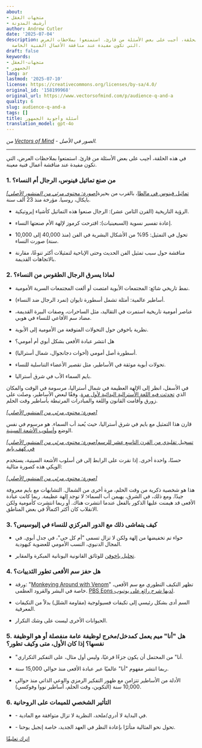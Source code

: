 ```yaml
---
about:
- متجهات العقل
- أرشيف المدونة
author: Andrew Cutler
date: '2025-07-04'
description: في هذه الحلقة، أجيب على بعض الأسئلة من قارئ. استمتعوا بملاحظات العرض،
  التي تكون مفيدة عند مناقشة الأعمال الفنية الخاصة.
draft: false
keywords:
- متجهات-العقل
- الجمهور
lang: ar
lastmod: '2025-07-10'
license: https://creativecommons.org/licenses/by-sa/4.0/
original_id: '158199968'
original_url: https://www.vectorsofmind.com/p/audience-q-and-a
quality: 6
slug: audience-q-and-a
tags: []
title: أسئلة وأجوبة الجمهور
translation_model: gpt-4o
---
```


*من [Vectors of Mind](https://www.vectorsofmind.com/p/audience-q-and-a) - الصور في الأصل.*

---

في هذه الحلقة، أجيب على بعض الأسئلة من قارئ. استمتعوا بملاحظات العرض، التي تكون مفيدة عند مناقشة أعمال فنية معينة.

### 1\. من صنع تماثيل فينوس، الرجال أم النساء؟

[*[صورة: محتوى مرئي من المنشور الأصلي]*](https://substackcdn.com/image/fetch/$s_!BEcq!,f_auto,q_auto:good,fl_progressive:steep/https%3A%2F%2Fsubstack-post-media.s3.amazonaws.com%2Fpublic%2Fimages%2Fe3f2c568-ae8b-4d71-bed7-fe2ef2c53c5b_2560x1613.png)[تماثيل فينوس في مالطا](https://en.wikipedia.org/wiki/Venus_figurines_of_Mal%27ta)، بالقرب من بحيرة بايكال، روسيا. مؤرخة منذ 23 ألف سنة.

 * الرؤية التاريخية (القرن الثامن عشر): الرجال صنعوا هذه التماثيل كأشياء إيروتيكية.

 * إعادة تفسير نسوية (السبعينيات): اقترحت كرموز لإلهة الأم صنعتها النساء.

 * تحول في التمثيل: 95% من الأشكال البشرية في الفن (منذ 40,000 إلى 10,000 سنة) صورت النساء.

 * مناقشة حول سبب تمثيل الفن الحديث وحتى الإباحية لتمثيلات أكثر تنوعًا، مقارنة بالاتجاهات القديمة.

### 2\. لماذا يسرق الرجال الطقوس من النساء؟

 * نمط تاريخي شائع: المجتمعات الأبوية امتصت أو ألغت المجتمعات السرية الأمومية.

 * أساطير عالمية: أمثلة تشمل أسطورة تايوان (تمرد الرجال ضد النساء).

 * عناصر أمومية تاريخية استمرت في التقاليد، مثل الساحرات، وصفات البيرة القديمة، مضاد سم الأفاعي للنساء في هوبي.

 * نظرية باخوفن حول التحولات المتوقعة من الأمومية إلى الأبوية.

 * هل انتشر عبادة الأفعى بشكل أبوي أم أمومي؟

 * أسطورة أصل أمومي (أخوات دجانجوال، شمال أستراليا).

 * تحولات أبوية موثقة في الأساطير، مثل تقصير الأعضاء التناسلية للنساء.

 * بايم السماء الأب في شرق أستراليا.

في الأسفل، انظر إلى الإلهة العظيمة في شمال أستراليا، مرسومة في الوقت والمكان الذي [تحدثت فيه اللغة الأسترالية البدائية لأول مرة](https://www.degruyter.com/document/doi/10.1515/9783111421889/html?lang=en&srsltid=AfmBOopVbfRZO-PSMnsjtSGnxaGGaSvcsi0PrZNvw70EA53_Mb2GF45q). وفقًا لبعض الأساطير، وصلت على زورق وأقامت القانون واللغة والمبادرات المرتبطة بأساطير وقت الحلم.

[*[صورة: محتوى مرئي من المنشور الأصلي]*](https://substackcdn.com/image/fetch/$s_!_bJq!,f_auto,q_auto:good,fl_progressive:steep/https%3A%2F%2Fsubstack-post-media.s3.amazonaws.com%2Fpublic%2Fimages%2Ff54b4e74-e34a-4150-bb74-c8311d974538_626x588.jpeg)

قارن هذا التمثيل مع بايم في شرق أستراليا، حيث يُعبد أب السماء. هو مرسوم في نفس الوضع و[أسلوب الأشعة السينية](https://en.wikipedia.org/wiki/X-ray_style_art).

[*[صورة: محتوى مرئي من المنشور الأصلي]*](https://substackcdn.com/image/fetch/$s_!VoPr!,f_auto,q_auto:good,fl_progressive:steep/https%3A%2F%2Fsubstack-post-media.s3.amazonaws.com%2Fpublic%2Fimages%2F617bc46f-78b9-4991-b8de-d6fd8b90fbf6_640x438.heic)[تسجيل تقليدي من القرن التاسع عشر للرسم في كهف بايم](https://www.researchgate.net/publication/44058646_Digital_Recording_of_Aboriginal_Rock_Art/figures?lo=1)

حسنًا، واحدة أخرى. إذا نقرت على الرابط إلى فن أسلوب الأشعة السينية، يستخدم الويكي هذه كصورة مثالية:

[*[صورة: محتوى مرئي من المنشور الأصلي]*](https://substackcdn.com/image/fetch/$s_!pLyl!,f_auto,q_auto:good,fl_progressive:steep/https%3A%2F%2Fsubstack-post-media.s3.amazonaws.com%2Fpublic%2Fimages%2Fd538f22f-e597-47bf-9856-0c0fa8c4acaf_1600x1200.heic)

هذا هو شخصية ذكرية من وقت الحلم، مرة أخرى من الشمال. التشابهات مع بايم معروفة جيدًا. ومع ذلك، في الشرق، يهيمن أب السماء؛ لا توجد إلهة عظيمة. ربما كانت عبادة الأفعى قد هيمنت عليها الذكور بالفعل عندما انتشرت هناك. أو ربما انتشرت كأمومية ولكن الانقلاب كان أكثر اكتمالًا في بعض المناطق.

### 3\. كيف يتماشى ذلك مع الدور المركزي للنساء في إليوسيس؟

 * حواء تم تخفيضها من إلهة ولكن لا تزال تسمى "أم كل حي"، في جدل أبوي. في المجال الدنيوي، النسب الأمومي للعضوية كيهودية.

 * [تحليل باخوفن](https://www.vectorsofmind.com/i/145682170/myths-of-matriarchy-reconsidered-deborah-b-gewertz) للوثائق القانونية اليونانية المبكرة والمقابر.

### 4\. هل حفز سم الأفعى تطور الثدييات؟

 * ورقة: "[Monkeying Around with Venom](https://bmcbiol.biomedcentral.com/articles/10.1186/s12915-021-01195-x)" تظهر التكيف التطوري مع سم الأفعى، خاصة في البشر والقرود العظمى. [PBS Eons لديها شرح رائع على يوتيوب](https://youtu.be/_zGy_tr_tY4?si=f73qOoGSMfquizkI).

 * السم أدى بشكل رئيسي إلى تكيفات فسيولوجية (مقاومة الشلل) بدلاً من التكيفات المعرفية.

 * الحيوانات الأخرى ليست على وشك التكرار.

### 5\. هل "أنا" ميم يعمل كمدخل/مخرج لوظيفة عامة منفصلة أو هو الوظيفة نفسها؟ إذا كان الأول، متى وكيف تطور؟

 * "أنا" من المحتمل أن يكون جزءًا فرعيًا، وليس أول مثال، على التفكير التكراري.

 * ربما انتشر مفهوم "أنا" عالميًا عبر عبادة الأفعى منذ حوالي 15,000 سنة.

 * الأدلة من الأساطير تتزامن مع ظهور التفكير الرمزي والوعي الذاتي منذ حوالي 10,000 سنة (التكوين، وقت الحلم، أساطير نووا وفوكسي).

### 6\. التأثير الشخصي للميمات على الروحانية

 * \- في البداية لا أدري/ملحد، النظرية لا تزال متوافقة مع المادية.

 * \- تحول نحو المثالية متأثرًا بإعادة النظر في العهد الجديد، خاصة إنجيل يوحنا.

[اترك تعليقًا](https://www.vectorsofmind.com/p/audience-q-and-a/comments)